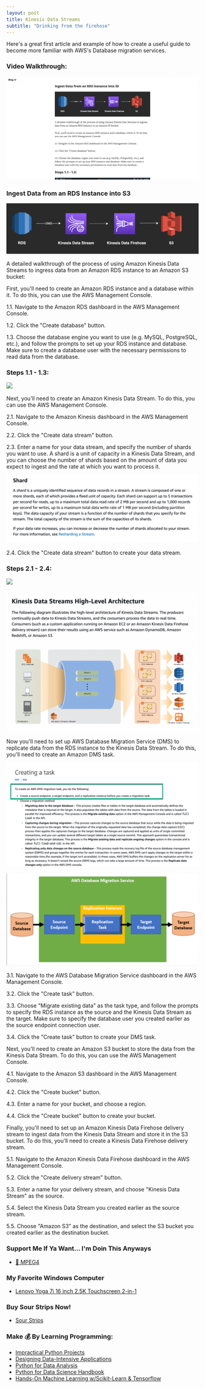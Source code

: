 ```yaml
---
layout: post
title: Kinesis Data Streams
subtitle: "Drinking from the firehose"
---
```


Here's a great first article and example of how to create a useful guide to become more familiar with AWS's Database migration services.

### Video Walkthrough:
<!-- ![](https://youtu.be/_Ayv8p6nyKo) -->
[![IMAGE_ALT](/img/data_streaming/cover_photo.png)](https://youtu.be/_Ayv8p6nyKo)


### Ingest Data from an RDS Instance into S3

![](/img/data_streaming/kinesis_firehose.png)

A detailed walkthrough of the process of using Amazon Kinesis Data Streams to ingress data from an Amazon RDS instance to an Amazon S3 bucket:

First, you'll need to create an Amazon RDS instance and a database within it. To do this, you can use the AWS Management Console.

1.1. Navigate to the Amazon RDS dashboard in the AWS Management Console.

1.2. Click the "Create database" button.

1.3. Choose the database engine you want to use (e.g. MySQL, PostgreSQL, etc.), and follow the prompts to set up your RDS instance and database. Make sure to create a database user with the necessary permissions to read data from the database.

### Steps 1.1 - 1.3:
![](/img/data_streaming/steps_1_3.gif)

Next, you'll need to create an Amazon Kinesis Data Stream. To do this, you can use the AWS Management Console.

2.1. Navigate to the Amazon Kinesis dashboard in the AWS Management Console.

2.2. Click the "Create data stream" button.

2.3. Enter a name for your data stream, and specify the number of shards you want to use. A shard is a unit of capacity in a Kinesis Data Stream, and you can choose the number of shards based on the amount of data you expect to ingest and the rate at which you want to process it.

![](/img/data_streaming/shard_definition.png)

2.4. Click the "Create data stream" button to create your data stream.

### Steps 2.1 - 2.4:
![](/img/data_streaming/step_2.gif)

![](/img/data_streaming/kinesis_data_streams.png)

Now you'll need to set up AWS Database Migration Service (DMS) to replicate data from the RDS instance to the Kinesis Data Stream. To do this, you'll need to create an Amazon DMS task.

![](/img/data_streaming/dms_task.png)

![](/img/data_streaming/dms_service.png)

3.1. Navigate to the AWS Database Migration Service dashboard in the AWS Management Console.

3.2. Click the "Create task" button.

3.3. Choose "Migrate existing data" as the task type, and follow the prompts to specify the RDS instance as the source and the Kinesis Data Stream as the target. Make sure to specify the database user you created earlier as the source endpoint connection user.

3.4. Click the "Create task" button to create your DMS task.

Next, you'll need to create an Amazon S3 bucket to store the data from the Kinesis Data Stream. To do this, you can use the AWS Management Console.

4.1. Navigate to the Amazon S3 dashboard in the AWS Management Console.

4.2. Click the "Create bucket" button.

4.3. Enter a name for your bucket, and choose a region.

4.4. Click the "Create bucket" button to create your bucket.

Finally, you'll need to set up an Amazon Kinesis Data Firehose delivery stream to ingest data from the Kinesis Data Stream and store it in the S3 bucket. To do this, you'll need to create a Kinesis Data Firehose delivery stream.

5.1. Navigate to the Amazon Kinesis Data Firehose dashboard in the AWS Management Console.

5.2. Click the "Create delivery stream" button.

5.3. Enter a name for your delivery stream, and choose "Kinesis Data Stream" as the source.

5.4. Select the Kinesis Data Stream you created earlier as the source stream.

5.5. Choose "Amazon S3" as the destination, and select the S3 bucket you created earlier as the destination bucket.

### Support Me If Ya Want... I'm Doin This Anyways

- [💯 MPEG4](https://www.buymeacoffee.com/kadad1312d)

### My Favorite Windows Computer

- [Lenovo Yoga 7i 16 inch 2.5K Touchscreen 2-in-1](https://amzn.to/41CfSfY)

### Buy Sour Strips Now!

- [Sour Strips](https://amzn.to/3EDWUM7)

### Make 💰 By Learning Programming:

- [Impractical Python Projects](https://amzn.to/3JpCpWH)
- [Designing Data-Intensive Applications](https://amzn.to/3Hgh5Sj)
- [Python for Data Analysis](https://amzn.to/3D0C8pl)
- [Python for Data Science Handbook](https://amzn.to/3XnZ1ez)
- [Hands-On Machine Learning w/Scikit-Learn & Tensorflow](https://amzn.to/3QTWoyt)

<br>